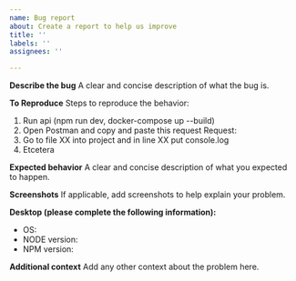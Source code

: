 ```yaml
---
name: Bug report
about: Create a report to help us improve
title: ''
labels: ''
assignees: ''

---
```


**Describe the bug**
A clear and concise description of what the bug is.

**To Reproduce**
Steps to reproduce the behavior:
1. Run api (npm run dev, docker-compose up --build)
2.  Open Postman and copy and paste this request 
Request: 
3. Go to file XX into project and in line XX put console.log
4. Etcetera

**Expected behavior**
A clear and concise description of what you expected to happen.

**Screenshots**
If applicable, add screenshots to help explain your problem.

**Desktop (please complete the following information):**
 - OS: 
 - NODE version:
 - NPM version:

**Additional context**
Add any other context about the problem here.
